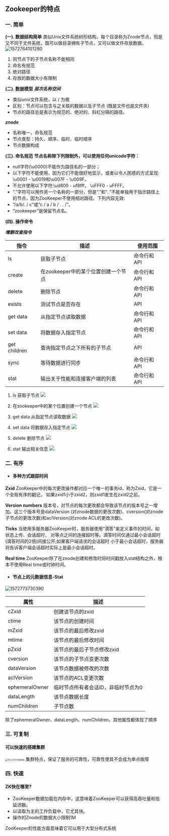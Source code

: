 ## Zookeeper的特点
### 一. 简单
**(一). 数据结构简单**
类似Unix文件系统树形结构，每个目录称为Znode节点，但是又不同于文件系统，既可以做目录拥有子节点，又可以做文件存放数据。
![1572764101280](D:\doc\blog\images\study\zookeeper\1572764101280.png)

1. 同节点下的子节点名称不能相同
2. 命名有规范
3. 绝对路径
4. 存放的数据大小有限制

**(二). 数据模型**
***层次名称空间***
* 类似unix文件系统，以  /   为根
* 区别：节点可以包含与之关联的数据以及子节点 (既是文件也是文件夹)
* 节点的路径总是表示为规范的、绝对的、斜杠分隔的路径。

***znode***
* 名称唯一，命名规范
* 节点类型：持久、顺序、临时、临时顺序
* 节点数据构成

**(三). 命名规范**
**节点名称除下列限制外，可以使用任何unicode字符：**

* null字符(\u0000)不能作为路径名的一部分；
* 以下字符不能使用，因为它们不能很好地显示，或者以令人困惑的方式呈现:
    \u0001 - \u0019和\u007F - \u009F。
* 不允许使用以下字符:\ud800 - uf8fff， \uFFF0 - uFFFF。
* “.”字符可以用作另一个名称的一部分，但是“.”和“..”不能单独用于指示路径上的节点，因为ZooKeeper不使用相对路径。下列内容无效:
* “/a/b/. / c”或“c / a / b / . . /”。
* “zookeeper”是保留节点名。


**(四). 操作命令**

***增删改查指令***

| 指令         | 描述                                | 使用范围    |
| ------------ | ----------------------------------- | ----------- |
| ls           | 获取子节点                          | 命令行和API |
| create       | 在zookeeper中的某个位置创建一个节点 | 命令行和API |
| delete       | 删除节点                            | 命令行和API |
| exists       | 测试节点是否存在                    | API         |
| get data     | 从指定节点读取数据                  | 命令行和API |
| set data     | 将数据存入指定节点                  | 命令行和API |
| get children | 查询指定节点之下所有的子节点        | API         |
| sync         | 等待数据进行同步                    | 命令行和API |
| stat         | 输出关于性能和连接客户端的列表      | 命令行和API |

1. ls 获取子节点
![](https://img-blog.csdn.net/20151202171835891)

2.  在zookeeper中的某个位置创建一个节点 
![](https://img-blog.csdn.net/20151202190410371)

3. get data 从指定节点读取数据
![](https://img-blog.csdn.net/20151202185805806)

4. set data 将数据存入指定节点 
![](https://img-blog.csdn.net/20151202190138792)

5. delete 删除节点
![](https://img-blog.csdn.net/20151202190512082)

6. stat 输出相关信息
![](https://img-blog.csdn.net/20151202190019428)


### 二. 有序
* #### 多种方式跟踪时间

**Zxid**
ZooKeeper中的每次更改操作都对应一个唯一的事务id，称为Zxid，它是一个全局有序的戳记，
如果zxid1小于zxid2，则zxid1发生在zxid2之前。

**Version numbers**
版本号，对节点的每次更改都会导致该节点的版本号之一增加。这三个版本号是dataVersion
(对znode数据的更改次数)、cversion(对znode子节点的更改次数)和aclVersion(对znode ACL的更改次数)。

**Ticks**
当使用多服务器ZooKeeper时，服务器使用“滴答”来定义事件的时间，如状态上传、会话超时、
对等点之间的连接超时等。滴答时间仅通过最小会话超时(滴答时间的2倍)间接公开;如果客户端请求的会话超时
小于最小会话超时，服务器将告诉客户端会话超时实际上是最小会话超时。

**Real time**
ZooKeeper除了在znode创建和修改时将时间戳放入stat结构之外，根本不使用Real time或时钟时间。

* #### 节点上的元数据信息-Stat
![1572773730390](D:\doc\blog\images\study\zookeeper\1572773730390.png)

| 属性           | 描述                                |
| -------------- | ----------------------------------- |
| cZxid          | 创建该节点的zxid                    |
| ctime          | 该节点的创建时间                    |
| mZxid          | 该节点的最后修改zxid                |
| mtime          | 该节点的最后修改时间                |
| pZxid          | 该节点的最后子节点修改zxid          |
| cversion       | 该节点的子节点变更次数              |
| dataVersion    | 该节点数据被修改的次数              |
| aclVersion     | 该节点的ACL变更次数                 |
| ephemeralOwner | 临时节点所有者会话ID，非临时节点为0 |
| dataLength     | 该节点数据长度                      |
| numChildren    | 子节点数                            |

除了ephemeralOwner、dataLength、numChildren，其他属性都体现了顺序

### 三. 可复制
#### 可以快速的搭建集群
<img src="D:\doc\blog\images\study\zookeeper\1572773756694.png" alt="1572773756694" style="zoom: 50%;" />
集群特点，保证了服务的可靠性，可靠性使其不会成为单点故障

### 四. 快速
#### ZK快在哪里?
* ZooKeeper数据加载在内存中，这意味着ZooKeeper可以获得高吞吐量和低延迟数。
* 以读取为主的工作负载中，它尤其快。
* 操作的Znode的数据大小限制1M

ZooKeeper的性能方面意味着它可以用于大型分布式系统